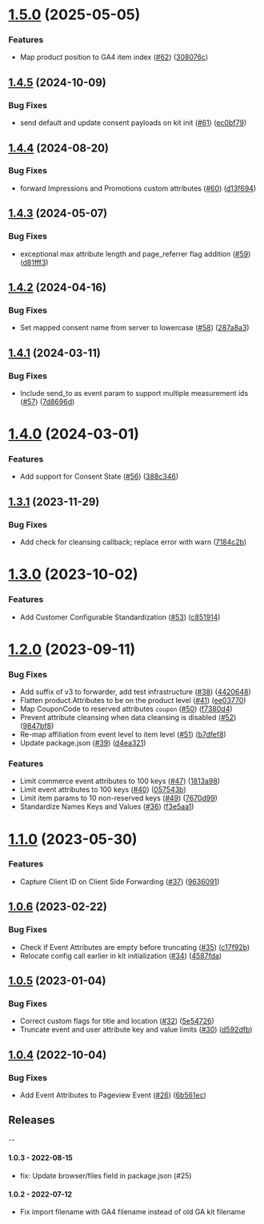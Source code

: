# [1.5.0](https://github.com/mparticle-integrations/mparticle-javascript-integration-google-analytics-4/compare/v1.4.5...v1.5.0) (2025-05-05)


### Features

* Map product position to GA4 item index ([#62](https://github.com/mparticle-integrations/mparticle-javascript-integration-google-analytics-4/issues/62)) ([308076c](https://github.com/mparticle-integrations/mparticle-javascript-integration-google-analytics-4/commit/308076cc22b6a7f9e78bfb0c40486654e09a2a98))

## [1.4.5](https://github.com/mparticle-integrations/mparticle-javascript-integration-google-analytics-4/compare/v1.4.4...v1.4.5) (2024-10-09)


### Bug Fixes

* send default and update consent payloads on kit init ([#61](https://github.com/mparticle-integrations/mparticle-javascript-integration-google-analytics-4/issues/61)) ([ec0bf79](https://github.com/mparticle-integrations/mparticle-javascript-integration-google-analytics-4/commit/ec0bf7938feed1456f69ed8169fc5795b8dee063))

## [1.4.4](https://github.com/mparticle-integrations/mparticle-javascript-integration-google-analytics-4/compare/v1.4.3...v1.4.4) (2024-08-20)


### Bug Fixes

* forward Impressions and Promotions custom attributes ([#60](https://github.com/mparticle-integrations/mparticle-javascript-integration-google-analytics-4/issues/60)) ([d13f694](https://github.com/mparticle-integrations/mparticle-javascript-integration-google-analytics-4/commit/d13f6948f9fca0c554501035b3a7c4da91f4b911))

## [1.4.3](https://github.com/mparticle-integrations/mparticle-javascript-integration-google-analytics-4/compare/v1.4.2...v1.4.3) (2024-05-07)


### Bug Fixes

* exceptional max attribute length and page_referrer flag addition ([#59](https://github.com/mparticle-integrations/mparticle-javascript-integration-google-analytics-4/issues/59)) ([d81fff3](https://github.com/mparticle-integrations/mparticle-javascript-integration-google-analytics-4/commit/d81fff3cc045c594289dbd9981fde57eaeeecf7f))

## [1.4.2](https://github.com/mparticle-integrations/mparticle-javascript-integration-google-analytics-4/compare/v1.4.1...v1.4.2) (2024-04-16)


### Bug Fixes

* Set mapped consent name from server to lowercase ([#58](https://github.com/mparticle-integrations/mparticle-javascript-integration-google-analytics-4/issues/58)) ([287a8a3](https://github.com/mparticle-integrations/mparticle-javascript-integration-google-analytics-4/commit/287a8a3b69c58a0389edebcd5fc64d5ae5821ff8))

## [1.4.1](https://github.com/mparticle-integrations/mparticle-javascript-integration-google-analytics-4/compare/v1.4.0...v1.4.1) (2024-03-11)


### Bug Fixes

* Include send_to as event param to support multiple measurement ids ([#57](https://github.com/mparticle-integrations/mparticle-javascript-integration-google-analytics-4/issues/57)) ([7d8696d](https://github.com/mparticle-integrations/mparticle-javascript-integration-google-analytics-4/commit/7d8696d720b4672c605a7bde9b92bb44b394b70d))

# [1.4.0](https://github.com/mparticle-integrations/mparticle-javascript-integration-google-analytics-4/compare/v1.3.1...v1.4.0) (2024-03-01)


### Features

* Add support for Consent State ([#56](https://github.com/mparticle-integrations/mparticle-javascript-integration-google-analytics-4/issues/56)) ([388c346](https://github.com/mparticle-integrations/mparticle-javascript-integration-google-analytics-4/commit/388c346c5074917b32f8db8062c7d815b05cd66a))

## [1.3.1](https://github.com/mparticle-integrations/mparticle-javascript-integration-google-analytics-4/compare/v1.3.0...v1.3.1) (2023-11-29)


### Bug Fixes

* Add check for cleansing callback; replace error with warn ([7184c2b](https://github.com/mparticle-integrations/mparticle-javascript-integration-google-analytics-4/commit/7184c2b10005db7a1486df62576b1c6ef676eb0b))

# [1.3.0](https://github.com/mparticle-integrations/mparticle-javascript-integration-google-analytics-4/compare/v1.2.0...v1.3.0) (2023-10-02)


### Features

* Add Customer Configurable Standardization ([#53](https://github.com/mparticle-integrations/mparticle-javascript-integration-google-analytics-4/issues/53)) ([c851914](https://github.com/mparticle-integrations/mparticle-javascript-integration-google-analytics-4/commit/c85191485d5ae52cedf6949eb1c94fe05776f16b))

# [1.2.0](https://github.com/mparticle-integrations/mparticle-javascript-integration-google-analytics-4/compare/v1.1.0...v1.2.0) (2023-09-11)


### Bug Fixes

* Add suffix of v3 to forwarder, add test infrastructure ([#38](https://github.com/mparticle-integrations/mparticle-javascript-integration-google-analytics-4/issues/38)) ([4420648](https://github.com/mparticle-integrations/mparticle-javascript-integration-google-analytics-4/commit/4420648f3e86ebb97305ebb921355a08b40c2da5))
* Flatten product.Attributes to be on the product level ([#41](https://github.com/mparticle-integrations/mparticle-javascript-integration-google-analytics-4/issues/41)) ([ee03770](https://github.com/mparticle-integrations/mparticle-javascript-integration-google-analytics-4/commit/ee037705f1d49aaa1322317dca7deb06066a8bda))
* Map CouponCode to reserved attributes `coupon` ([#50](https://github.com/mparticle-integrations/mparticle-javascript-integration-google-analytics-4/issues/50)) ([f7380d4](https://github.com/mparticle-integrations/mparticle-javascript-integration-google-analytics-4/commit/f7380d423df6c8663655dc7c15b28291b92964da))
* Prevent attribute cleansing when data cleansing is disabled ([#52](https://github.com/mparticle-integrations/mparticle-javascript-integration-google-analytics-4/issues/52)) ([9847bf8](https://github.com/mparticle-integrations/mparticle-javascript-integration-google-analytics-4/commit/9847bf858c8eb9e749b5c146a0ef1082c46c9422))
* Re-map affiliation from event level to item level ([#51](https://github.com/mparticle-integrations/mparticle-javascript-integration-google-analytics-4/issues/51)) ([b7dfef8](https://github.com/mparticle-integrations/mparticle-javascript-integration-google-analytics-4/commit/b7dfef84aa4292ed023f731d851b748f5ce04fa9))
* Update package.json ([#39](https://github.com/mparticle-integrations/mparticle-javascript-integration-google-analytics-4/issues/39)) ([d4ea321](https://github.com/mparticle-integrations/mparticle-javascript-integration-google-analytics-4/commit/d4ea32128a540b5fed5587eecfc7a246b3caa00f))


### Features

* Limit commerce event attributes to 100 keys ([#47](https://github.com/mparticle-integrations/mparticle-javascript-integration-google-analytics-4/issues/47)) ([1813a98](https://github.com/mparticle-integrations/mparticle-javascript-integration-google-analytics-4/commit/1813a986816f838fb14db3275e7bdc17b00f178f))
* Limit event attributes to 100 keys ([#40](https://github.com/mparticle-integrations/mparticle-javascript-integration-google-analytics-4/issues/40)) ([057543b](https://github.com/mparticle-integrations/mparticle-javascript-integration-google-analytics-4/commit/057543be5c4294758a8a276e7b5d71866516b69b))
* Limit item params to 10 non-reserved keys ([#49](https://github.com/mparticle-integrations/mparticle-javascript-integration-google-analytics-4/issues/49)) ([7670d99](https://github.com/mparticle-integrations/mparticle-javascript-integration-google-analytics-4/commit/7670d99c5a0f9593c027022a5d4d0544986c65df))
* Standardize Names Keys and Values ([#36](https://github.com/mparticle-integrations/mparticle-javascript-integration-google-analytics-4/issues/36)) ([f3e5aa1](https://github.com/mparticle-integrations/mparticle-javascript-integration-google-analytics-4/commit/f3e5aa109b584de6c15b558bdb0070092a2c26bd))

# [1.1.0](https://github.com/mparticle-integrations/mparticle-javascript-integration-google-analytics-4/compare/v1.0.6...v1.1.0) (2023-05-30)


### Features

* Capture Client ID on Client Side Forwarding ([#37](https://github.com/mparticle-integrations/mparticle-javascript-integration-google-analytics-4/issues/37)) ([9636091](https://github.com/mparticle-integrations/mparticle-javascript-integration-google-analytics-4/commit/963609125d598220a69c8d1f7b854c41f345c3ba))

## [1.0.6](https://github.com/mparticle-integrations/mparticle-javascript-integration-google-analytics-4/compare/v1.0.5...v1.0.6) (2023-02-22)


### Bug Fixes

* Check if Event Attributes are empty before truncating ([#35](https://github.com/mparticle-integrations/mparticle-javascript-integration-google-analytics-4/issues/35)) ([c17f92b](https://github.com/mparticle-integrations/mparticle-javascript-integration-google-analytics-4/commit/c17f92b4f747fa4669ba76780d71ed7311b043bd))
* Relocate config call earlier in kit initialization ([#34](https://github.com/mparticle-integrations/mparticle-javascript-integration-google-analytics-4/issues/34)) ([4587fda](https://github.com/mparticle-integrations/mparticle-javascript-integration-google-analytics-4/commit/4587fdaa998e114886412c5e99f18392c178eca3))

## [1.0.5](https://github.com/mparticle-integrations/mparticle-javascript-integration-google-analytics-4/compare/v1.0.4...v1.0.5) (2023-01-04)


### Bug Fixes

* Correct custom flags for title and location ([#32](https://github.com/mparticle-integrations/mparticle-javascript-integration-google-analytics-4/issues/32)) ([5e54726](https://github.com/mparticle-integrations/mparticle-javascript-integration-google-analytics-4/commit/5e547269c7343c9308aa68f81c69c3c8084e68ca))
* Truncate event and user attribute key and value limits ([#30](https://github.com/mparticle-integrations/mparticle-javascript-integration-google-analytics-4/issues/30)) ([d592dfb](https://github.com/mparticle-integrations/mparticle-javascript-integration-google-analytics-4/commit/d592dfbaec887f6f029909369d7fee82ab13c70c))

## [1.0.4](https://github.com/mparticle-integrations/mparticle-javascript-integration-google-analytics-4/compare/v1.0.3...v1.0.4) (2022-10-04)


### Bug Fixes

* Add Event Attributes to Pageview Event ([#26](https://github.com/mparticle-integrations/mparticle-javascript-integration-google-analytics-4/issues/26)) ([6b561ec](https://github.com/mparticle-integrations/mparticle-javascript-integration-google-analytics-4/commit/6b561ec8d9d10b396f14939cdf013dd6c9e70a16))

## Releases

--

#### 1.0.3 - 2022-08-15

* fix: Update browser/files field in package.json (#25)

#### 1.0.2 - 2022-07-12

* Fix import filename with GA4 filename instead of old GA kit filename
